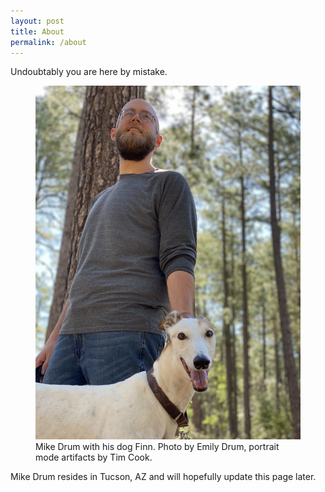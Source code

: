 ```yaml
---
layout: post
title: About
permalink: /about
---
```


Undoubtably you are here by mistake.

<figure>
  <img alt="Mike Drum" src="/assets/images/author.jpg" />
  <figcaption>
    Mike Drum with his dog Finn. Photo by Emily Drum, portrait mode artifacts by Tim Cook. 
  </figcaption>
</figure>

Mike Drum resides in Tucson, AZ and will hopefully update this page later.